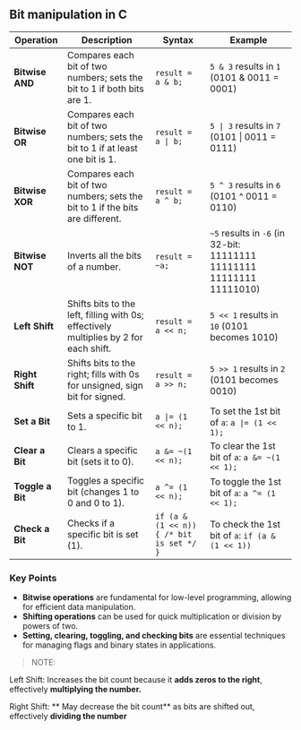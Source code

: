 ## **Bit manipulation** in C

| **Operation**          | **Description**                                         | **Syntax**                          | **Example**                          |
|------------------------|---------------------------------------------------------|-------------------------------------|--------------------------------------|
| **Bitwise AND**        | Compares each bit of two numbers; sets the bit to 1 if both bits are 1. | `result = a & b;`                  | `5 & 3` results in `1` (0101 & 0011 = 0001) |
| **Bitwise OR**         | Compares each bit of two numbers; sets the bit to 1 if at least one bit is 1. | `result = a \| b;`                  | `5 \| 3` results in `7` (0101 \| 0011 = 0111) |
| **Bitwise XOR**        | Compares each bit of two numbers; sets the bit to 1 if the bits are different. | `result = a ^ b;`                  | `5 ^ 3` results in `6` (0101 ^ 0011 = 0110) |
| **Bitwise NOT**        | Inverts all the bits of a number.                      | `result = ~a;`                     | `~5` results in `-6` (in 32-bit: 11111111 11111111 11111111 11111010) |
| **Left Shift**         | Shifts bits to the left, filling with 0s; effectively multiplies by 2 for each shift. | `result = a << n;`                 | `5 << 1` results in `10` (0101 becomes 1010) |
| **Right Shift**        | Shifts bits to the right; fills with 0s for unsigned, sign bit for signed. | `result = a >> n;`                 | `5 >> 1` results in `2` (0101 becomes 0010) |
| **Set a Bit**          | Sets a specific bit to 1.                              | `a \|= (1 << n);`                   | To set the 1st bit of `a`: `a \|= (1 << 1);` |
| **Clear a Bit**        | Clears a specific bit (sets it to 0).                  | `a &= ~(1 << n);`                  | To clear the 1st bit of `a`: `a &= ~(1 << 1);` |
| **Toggle a Bit**       | Toggles a specific bit (changes 1 to 0 and 0 to 1).   | `a ^= (1 << n);`                   | To toggle the 1st bit of `a`: `a ^= (1 << 1);` |
| **Check a Bit**        | Checks if a specific bit is set (1).                   | `if (a & (1 << n)) { /* bit is set */ }` | To check the 1st bit of `a`: `if (a & (1 << 1))` |

### Key Points
- **Bitwise operations** are fundamental for low-level programming, allowing for efficient data manipulation.
- **Shifting operations** can be used for quick multiplication or division by powers of two.
- **Setting, clearing, toggling, and checking bits** are essential techniques for managing flags and binary states in applications.

> NOTE:

Left Shift: Increases the bit count because it **adds zeros to the right**, effectively **multiplying the number.**

Right Shift: ** May decrease the bit count** as bits are shifted out, effectively **dividing the number**
